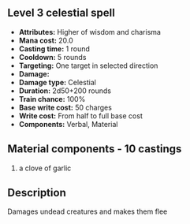## Level 3 celestial spell
- **Attributes:** Higher of wisdom and charisma
- **Mana cost:** 20.0
- **Casting time:** 1 round
- **Cooldown:** 5 rounds
- **Targeting:** One target in selected direction
- **Damage:**
- **Damage type:** Celestial
- **Duration:** 2d50+200 rounds
- **Train chance:** 100%
- **Base write cost:** 50 charges
- **Write cost:** From half to full base cost
- **Components:** Verbal, Material
## Material components - 10 castings
1. a clove of garlic
## Description
Damages undead creatures and makes them flee
